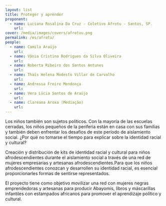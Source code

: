 ```yaml
---
layout: list
title: Proteger y aprender
proponent:
  - name: Luciana Rosalina Da Cruz - Coletivo Afrotu - Santos, SP.
    url: 
cover: /media/images/covers/afrotuu.png
permalink: /es/afrotu/
people:
  - name: Camila Araújo
    url: 
  - name: Vânia Cristina Rodrigues da Silva Oliveira
    url: 
  - name: Roberta Ribeiro dos Santos Antunes
    url: 
  - name: Thaís Helena Modesto Villar de Carvalho
    url: 
  - name: Andressa Freire Mendonça
    url: 
  - name: Vera Lúcia Santos de Araújo
    url:
  - name: Clareana Aroxa (Mediação)
    url:  
---
```

  
Los niños también son sujetos políticos. Con la mayoría de las escuelas cerradas, los niños pequeños de la periferia están en casa con sus familias y también deben enfrentar los desafíos de este período de aislamiento social. ¿Por qué no tomarse el tiempo para explicar sobre la identidad racial y cultural? 

Creación y distribución de kits de identidad racial y cultural para niños afrodescendientes durante el aislamiento social a través de una red de mujeres empresarias y artesanas afrodescendientes.Para que los niños afrodescendientes conozcan y desarrollen su identidad racial, es esencial proporcionarles formas de sentirse representados.
  
El proyecto tiene como objetivo movilizar una red con mujeres negras emprendedoras y artesanas para producir Abayomis, libros y máscarillas infantiles con estampados africanos para promover el aprendizaje político y cultural.


